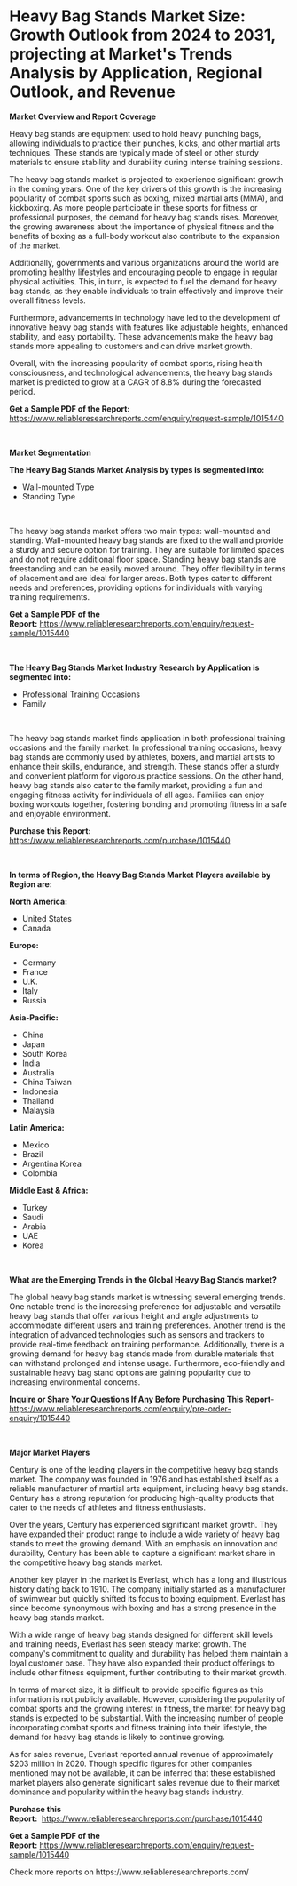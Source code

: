 <p><h1>Heavy Bag Stands Market Size: Growth Outlook from 2024 to 2031, projecting at Market's Trends Analysis by Application, Regional Outlook, and Revenue</h1></p><p><strong>Market Overview and Report Coverage</strong></p>
<p><p>Heavy bag stands are equipment used to hold heavy punching bags, allowing individuals to practice their punches, kicks, and other martial arts techniques. These stands are typically made of steel or other sturdy materials to ensure stability and durability during intense training sessions.</p><p>The heavy bag stands market is projected to experience significant growth in the coming years. One of the key drivers of this growth is the increasing popularity of combat sports such as boxing, mixed martial arts (MMA), and kickboxing. As more people participate in these sports for fitness or professional purposes, the demand for heavy bag stands rises. Moreover, the growing awareness about the importance of physical fitness and the benefits of boxing as a full-body workout also contribute to the expansion of the market.</p><p>Additionally, governments and various organizations around the world are promoting healthy lifestyles and encouraging people to engage in regular physical activities. This, in turn, is expected to fuel the demand for heavy bag stands, as they enable individuals to train effectively and improve their overall fitness levels.</p><p>Furthermore, advancements in technology have led to the development of innovative heavy bag stands with features like adjustable heights, enhanced stability, and easy portability. These advancements make the heavy bag stands more appealing to customers and can drive market growth.</p><p>Overall, with the increasing popularity of combat sports, rising health consciousness, and technological advancements, the heavy bag stands market is predicted to grow at a CAGR of 8.8% during the forecasted period.</p></p>
<p><strong>Get a Sample PDF of the Report:</strong> <a href="https://www.reliableresearchreports.com/enquiry/request-sample/1015440">https://www.reliableresearchreports.com/enquiry/request-sample/1015440</a></p>
<p>&nbsp;</p>
<p><strong>Market Segmentation</strong></p>
<p><strong>The Heavy Bag Stands Market Analysis by types is segmented into:</strong></p>
<p><ul><li>Wall-mounted Type</li><li>Standing Type</li></ul></p>
<p>&nbsp;</p>
<p><p>The heavy bag stands market offers two main types: wall-mounted and standing. Wall-mounted heavy bag stands are fixed to the wall and provide a sturdy and secure option for training. They are suitable for limited spaces and do not require additional floor space. Standing heavy bag stands are freestanding and can be easily moved around. They offer flexibility in terms of placement and are ideal for larger areas. Both types cater to different needs and preferences, providing options for individuals with varying training requirements.</p></p>
<p><strong>Get a Sample PDF of the Report:</strong>&nbsp;<a href="https://www.reliableresearchreports.com/enquiry/request-sample/1015440">https://www.reliableresearchreports.com/enquiry/request-sample/1015440</a></p>
<p>&nbsp;</p>
<p><strong>The Heavy Bag Stands Market Industry Research by Application is segmented into:</strong></p>
<p><ul><li>Professional Training Occasions</li><li>Family</li></ul></p>
<p>&nbsp;</p>
<p><p>The heavy bag stands market finds application in both professional training occasions and the family market. In professional training occasions, heavy bag stands are commonly used by athletes, boxers, and martial artists to enhance their skills, endurance, and strength. These stands offer a sturdy and convenient platform for vigorous practice sessions. On the other hand, heavy bag stands also cater to the family market, providing a fun and engaging fitness activity for individuals of all ages. Families can enjoy boxing workouts together, fostering bonding and promoting fitness in a safe and enjoyable environment.</p></p>
<p><strong>Purchase this Report:</strong>&nbsp; <a href="https://www.reliableresearchreports.com/purchase/1015440">https://www.reliableresearchreports.com/purchase/1015440</a></p>
<p>&nbsp;</p>
<p><strong>In terms of Region, the Heavy Bag Stands Market Players available by Region are:</strong></p>
<p>
    <p> <strong> North America: </strong>
        <ul>
            <li>United States</li>
            <li>Canada</li>
        </ul>
        </p> 
    <p> <strong> Europe: </strong>
        <ul>
            <li>Germany</li>
            <li>France</li>
            <li>U.K.</li>
            <li>Italy</li>
            <li>Russia</li>
        </ul>
        </p> 
    <p> <strong> Asia-Pacific: </strong>
        <ul>
            <li>China</li>
            <li>Japan</li>
            <li>South Korea</li>
            <li>India</li>
            <li>Australia</li>
            <li>China Taiwan</li>
            <li>Indonesia</li>
            <li>Thailand</li>
            <li>Malaysia</li>
        </ul>
        </p> 
    <p> <strong> Latin America: </strong>
        <ul>
            <li>Mexico</li>
            <li>Brazil</li>
            <li>Argentina Korea</li>
            <li>Colombia</li>
        </ul>
        </p> 
    <p> <strong> Middle East & Africa: </strong>
        <ul>
            <li>Turkey</li>
            <li>Saudi</li>
            <li>Arabia</li>
            <li>UAE</li>
            <li>Korea</li>
        </ul>
    </p>
    </p>
<p>&nbsp;</p>
<p><strong>What are the Emerging Trends in the Global Heavy Bag Stands market?</strong></p>
<p><p>The global heavy bag stands market is witnessing several emerging trends. One notable trend is the increasing preference for adjustable and versatile heavy bag stands that offer various height and angle adjustments to accommodate different users and training preferences. Another trend is the integration of advanced technologies such as sensors and trackers to provide real-time feedback on training performance. Additionally, there is a growing demand for heavy bag stands made from durable materials that can withstand prolonged and intense usage. Furthermore, eco-friendly and sustainable heavy bag stand options are gaining popularity due to increasing environmental concerns.</p></p>
<p><strong>Inquire or Share Your Questions If Any Before Purchasing This Report</strong>- <a href="https://www.reliableresearchreports.com/enquiry/pre-order-enquiry/1015440">https://www.reliableresearchreports.com/enquiry/pre-order-enquiry/1015440</a></p>
<p>&nbsp;</p>
<p><strong>Major Market Players</strong></p>
<p><p>Century is one of the leading players in the competitive heavy bag stands market. The company was founded in 1976 and has established itself as a reliable manufacturer of martial arts equipment, including heavy bag stands. Century has a strong reputation for producing high-quality products that cater to the needs of athletes and fitness enthusiasts.</p><p>Over the years, Century has experienced significant market growth. They have expanded their product range to include a wide variety of heavy bag stands to meet the growing demand. With an emphasis on innovation and durability, Century has been able to capture a significant market share in the competitive heavy bag stands market.</p><p>Another key player in the market is Everlast, which has a long and illustrious history dating back to 1910. The company initially started as a manufacturer of swimwear but quickly shifted its focus to boxing equipment. Everlast has since become synonymous with boxing and has a strong presence in the heavy bag stands market.</p><p>With a wide range of heavy bag stands designed for different skill levels and training needs, Everlast has seen steady market growth. The company's commitment to quality and durability has helped them maintain a loyal customer base. They have also expanded their product offerings to include other fitness equipment, further contributing to their market growth.</p><p>In terms of market size, it is difficult to provide specific figures as this information is not publicly available. However, considering the popularity of combat sports and the growing interest in fitness, the market for heavy bag stands is expected to be substantial. With the increasing number of people incorporating combat sports and fitness training into their lifestyle, the demand for heavy bag stands is likely to continue growing.</p><p>As for sales revenue, Everlast reported annual revenue of approximately $203 million in 2020. Though specific figures for other companies mentioned may not be available, it can be inferred that these established market players also generate significant sales revenue due to their market dominance and popularity within the heavy bag stands industry.</p></p>
<p><strong>Purchase this Report:</strong>&nbsp;&nbsp;<a href="https://www.reliableresearchreports.com/purchase/1015440">https://www.reliableresearchreports.com/purchase/1015440</a></p>
<p></p>
<p><strong>Get a Sample PDF of the Report:</strong>&nbsp;<a href="https://www.reliableresearchreports.com/enquiry/request-sample/1015440">https://www.reliableresearchreports.com/enquiry/request-sample/1015440</a></p>
<p>Check more reports on https://www.reliableresearchreports.com/</p>